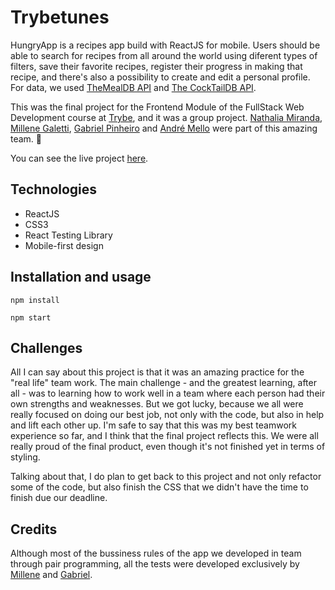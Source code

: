 # Trybetunes

HungryApp is a recipes app build with ReactJS for mobile. Users should be able to search for recipes from all around the world using diferent types of filters, save their favorite recipes, register their progress in making that recipe, and there's also a possibility to create and edit a personal profile. For data, we used [TheMealDB API](https://www.themealdb.com/) and [The CockTailDB API](https://www.thecocktaildb.com/api.php).

This was the final project for the Frontend Module of the FullStack Web Development course at [Trybe](https://www.betrybe.com/), and it was a group project. [Nathalia Miranda](https://github.com/nathaliamiranda), [Millene Galetti](https://github.com/MilleneGalettiAcosta), [Gabriel Pinheiro](https://github.com/GabrielFMPinheiro) and [André Mello](https://github.com/Andre-S-Melo) were part of this amazing team. :rocket:

You can see the live project [here](https://trybetunes-nu.vercel.app/).


## Technologies

 - ReactJS
 - CSS3
 - React Testing Library
 - Mobile-first design

## Installation and usage

    npm install

    npm start

## Challenges

All I can say about this project is that it was an amazing practice for the "real life" team work. The main challenge - and the greatest learning, after all - was to learning how to work well in a team where each person had their own strengths and weaknesses. But we got lucky, because we all were really focused on doing our best job, not only with the code, but also in help and lift each other up. I'm safe to say that this was my best teamwork experience so far, and I think that the final project reflects this. We were all really proud of the final product, even though it's not finished yet in terms of styling.

Talking about that, I do plan to get back to this project and not only refactor some of the code, but also finish the CSS that we didn't have the time to finish due our deadline.

## Credits
Although most of the bussiness rules of the app we developed in team through pair programming, all the tests were developed exclusively by [Millene](https://github.com/MilleneGalettiAcosta) and [Gabriel](https://github.com/GabrielFMPinheiro).